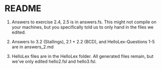 # README

1. Answers to exercise 2.4, 2.5 is in answers.fs. This might not compile on your machines, but you specifically told us to only hand in the files we edited.

2. Answers to 3.2 (Stallings), 2.1 + 2.2 (BCD), and HelloLex-Questions 1-5 are in answers_2.md

3. HelloLex files are in the HelloLex folder. All generated files remain, but we've only edited hello2.fsl and hello3.fsl.
